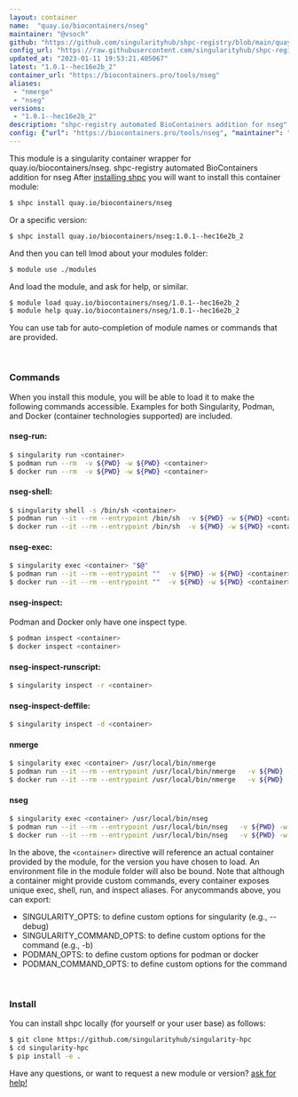 ```yaml
---
layout: container
name:  "quay.io/biocontainers/nseg"
maintainer: "@vsoch"
github: "https://github.com/singularityhub/shpc-registry/blob/main/quay.io/biocontainers/nseg/container.yaml"
config_url: "https://raw.githubusercontent.com/singularityhub/shpc-registry/main/quay.io/biocontainers/nseg/container.yaml"
updated_at: "2023-01-11 19:53:21.405067"
latest: "1.0.1--hec16e2b_2"
container_url: "https://biocontainers.pro/tools/nseg"
aliases:
 - "nmerge"
 - "nseg"
versions:
 - "1.0.1--hec16e2b_2"
description: "shpc-registry automated BioContainers addition for nseg"
config: {"url": "https://biocontainers.pro/tools/nseg", "maintainer": "@vsoch", "description": "shpc-registry automated BioContainers addition for nseg", "latest": {"1.0.1--hec16e2b_2": "sha256:ecb65fda2abb6f2e61debff988b14eaaecc09fa340e960b69a10fb3102b35af1"}, "tags": {"1.0.1--hec16e2b_2": "sha256:ecb65fda2abb6f2e61debff988b14eaaecc09fa340e960b69a10fb3102b35af1"}, "docker": "quay.io/biocontainers/nseg", "aliases": {"nmerge": "/usr/local/bin/nmerge", "nseg": "/usr/local/bin/nseg"}}
---
```


This module is a singularity container wrapper for quay.io/biocontainers/nseg.
shpc-registry automated BioContainers addition for nseg
After [installing shpc](#install) you will want to install this container module:


```bash
$ shpc install quay.io/biocontainers/nseg
```

Or a specific version:

```bash
$ shpc install quay.io/biocontainers/nseg:1.0.1--hec16e2b_2
```

And then you can tell lmod about your modules folder:

```bash
$ module use ./modules
```

And load the module, and ask for help, or similar.

```bash
$ module load quay.io/biocontainers/nseg/1.0.1--hec16e2b_2
$ module help quay.io/biocontainers/nseg/1.0.1--hec16e2b_2
```

You can use tab for auto-completion of module names or commands that are provided.

<br>

### Commands

When you install this module, you will be able to load it to make the following commands accessible.
Examples for both Singularity, Podman, and Docker (container technologies supported) are included.

#### nseg-run:

```bash
$ singularity run <container>
$ podman run --rm  -v ${PWD} -w ${PWD} <container>
$ docker run --rm  -v ${PWD} -w ${PWD} <container>
```

#### nseg-shell:

```bash
$ singularity shell -s /bin/sh <container>
$ podman run --it --rm --entrypoint /bin/sh  -v ${PWD} -w ${PWD} <container>
$ docker run --it --rm --entrypoint /bin/sh  -v ${PWD} -w ${PWD} <container>
```

#### nseg-exec:

```bash
$ singularity exec <container> "$@"
$ podman run --it --rm --entrypoint ""  -v ${PWD} -w ${PWD} <container> "$@"
$ docker run --it --rm --entrypoint ""  -v ${PWD} -w ${PWD} <container> "$@"
```

#### nseg-inspect:

Podman and Docker only have one inspect type.

```bash
$ podman inspect <container>
$ docker inspect <container>
```

#### nseg-inspect-runscript:

```bash
$ singularity inspect -r <container>
```

#### nseg-inspect-deffile:

```bash
$ singularity inspect -d <container>
```


#### nmerge

```bash
$ singularity exec <container> /usr/local/bin/nmerge
$ podman run --it --rm --entrypoint /usr/local/bin/nmerge   -v ${PWD} -w ${PWD} <container> -c " $@"
$ docker run --it --rm --entrypoint /usr/local/bin/nmerge   -v ${PWD} -w ${PWD} <container> -c " $@"
```


#### nseg

```bash
$ singularity exec <container> /usr/local/bin/nseg
$ podman run --it --rm --entrypoint /usr/local/bin/nseg   -v ${PWD} -w ${PWD} <container> -c " $@"
$ docker run --it --rm --entrypoint /usr/local/bin/nseg   -v ${PWD} -w ${PWD} <container> -c " $@"
```



In the above, the `<container>` directive will reference an actual container provided
by the module, for the version you have chosen to load. An environment file in the
module folder will also be bound. Note that although a container
might provide custom commands, every container exposes unique exec, shell, run, and
inspect aliases. For anycommands above, you can export:

 - SINGULARITY_OPTS: to define custom options for singularity (e.g., --debug)
 - SINGULARITY_COMMAND_OPTS: to define custom options for the command (e.g., -b)
 - PODMAN_OPTS: to define custom options for podman or docker
 - PODMAN_COMMAND_OPTS: to define custom options for the command

<br>

### Install

You can install shpc locally (for yourself or your user base) as follows:

```bash
$ git clone https://github.com/singularityhub/singularity-hpc
$ cd singularity-hpc
$ pip install -e .
```

Have any questions, or want to request a new module or version? [ask for help!](https://github.com/singularityhub/singularity-hpc/issues)